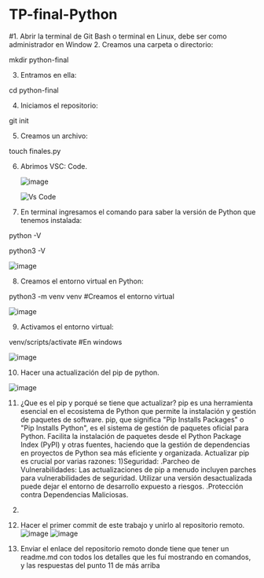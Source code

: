 # TP-final-Python
#1. Abrir la terminal de Git Bash o terminal en Linux, debe ser como administrador en Window
2. Creamos una carpeta o directorio: 

mkdir python-final

3. Entramos en ella: 

cd python-final

4. Iniciamos el repositorio:

git init

5. Creamos un archivo:

touch finales.py

6. Abrimos VSC: Code.
   
   
   ![image](https://github.com/Nelrios/TP-final-Python/assets/129917302/a9f74cb2-8cf1-4ba9-a6b4-effb8448a4ab)

   ![Vs Code](https://github.com/Nelrios/TP-final-Python/assets/129917302/d0425efe-145c-480b-b7cc-fba7ac37d65a)

7. En terminal ingresamos el comando para saber la versión de Python que tenemos instalada:

python -V

python3 -V

![image](https://github.com/Nelrios/TP-final-Python/assets/129917302/fdeb5ba7-5d94-4f14-a083-22eda0209a13)


8. Creamos el entorno virtual en Python:

python3 -m venv venv #Creamos el entorno virtual

![image](https://github.com/Nelrios/TP-final-Python/assets/129917302/49cf2127-1f76-43a9-9838-878a5c7f9fe7)


9. Activamos el entorno virtual:

venv/scripts/activate #En windows

![image](https://github.com/Nelrios/TP-final-Python/assets/129917302/934d41a7-b8b7-45fb-9b6a-52592189e600)

10. Hacer una actualización del pip de python.

![image](https://github.com/Nelrios/TP-final-Python/assets/129917302/a447b459-4d7e-4b99-8712-ecbdf9b8c8a2)

11.  ¿Que es el pip y porqué se tiene que actualizar?
 pip es una herramienta esencial en el ecosistema de Python que permite la instalación y gestión de paquetes de software.
 pip, que significa "Pip Installs Packages" o "Pip Installs Python", es el sistema de gestión de paquetes oficial para Python. Facilita la instalación de paquetes desde el Python Package Index (PyPI) y otras fuentes, haciendo que la gestión de dependencias en proyectos de Python sea más eficiente y organizada.
 Actualizar pip es crucial por varias razones:
1)Seguridad:
.Parcheo de Vulnerabilidades: Las actualizaciones de pip a menudo incluyen parches para vulnerabilidades de seguridad. Utilizar una versión desactualizada puede dejar el entorno de desarrollo expuesto a riesgos.
.Protección contra Dependencias Maliciosas.
2)

12.   Hacer el primer commit de este trabajo y unirlo al repositorio remoto.
![image](https://github.com/Nelrios/TP-final-Python/assets/129917302/fb5d1653-52df-45df-af14-82c504032df8)
![image](https://github.com/Nelrios/TP-final-Python/assets/129917302/67d71aef-92b5-4309-9563-96c3f3292b66)

13.   Enviar el enlace del repositorio remoto donde tiene que tener un readme.md con todos los detalles que les fuí mostrando en comandos, y las respuestas del punto 11  de más arriba
   
